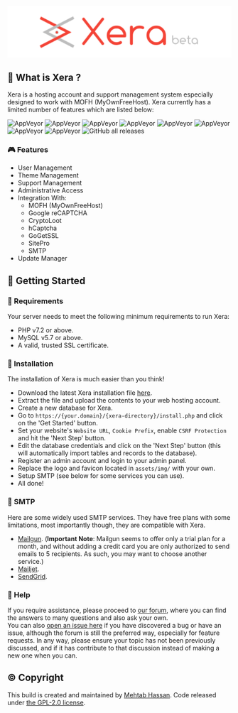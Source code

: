 <div align="center">
    <img src="assets/img/xera.png">
</div>

## 👀 What is Xera ?
Xera is a hosting account and support management system especially designed to work with MOFH (MyOwnFreeHost). Xera currently has a limited number of features which are listed below:

![AppVeyor](https://img.shields.io/badge/Licence-GPL_2.0-lightgrey)
![AppVeyor](https://img.shields.io/badge/Version-v1.2.7-lightgrey)
![AppVeyor](https://img.shields.io/badge/Build-passed-lightgreen)
![AppVeyor](https://img.shields.io/badge/Dependencies-php-lightgrey)
![AppVeyor](https://img.shields.io/badge/Dependencies-mysql-lightgrey)
![AppVeyor](https://img.shields.io/badge/Interface-Tabler-lightgrey)
![AppVeyor](https://img.shields.io/badge/Dependencies-Active-lightgrey) 
![AppVeyor](https://img.shields.io/badge/Development-In_Progress-lightred)
![GitHub all releases](https://img.shields.io/github/downloads/mahtab2003/Xera/total?style=plastic)

### 🎮 Features
- User Management
- Theme Management
- Support Management
- Administrative Access
- Integration With:
	- MOFH (MyOwnFreeHost)
	- Google reCAPTCHA 
	- CryptoLoot
	- hCaptcha
	- GoGetSSL
	- SitePro
	- SMTP
- Update Manager

## 🤸 Getting Started

### 🚅 Requirements
Your server needs to meet the following minimum requirements to run Xera:
- PHP v7.2 or above.
- MySQL v5.7 or above.
- A valid, trusted SSL certificate.

### 💾 Installation 
The installation of Xera is much easier than you think!
- Download the latest Xera installation file [here](https://github.com/mahtab2003/Xera/releases/latest). 
- Extract the file and upload the contents to your web hosting account. 
- Create a new database for Xera.
- Go to ```https://{your.domain}/{xera-directory}/install.php``` and click on the 'Get Started' button.
- Set your website's ```Website URL```, ```Cookie Prefix```, enable ```CSRF Protection``` and hit the 'Next Step' button.
- Edit the database credentials and click on the 'Next Step' button (this will automatically import tables and records to the database).
- Register an admin account and login to your admin panel. 
- Replace the logo and favicon located in ```assets/img/``` with your own.
- Setup SMTP (see below for some services you can use).
- All done! 

### 📧 SMTP
Here are some widely used SMTP services. They have free plans with some limitations, most importantly though, they are compatible with Xera.
- [Mailgun](https://www.mailgun.com/). (**Important Note**: Mailgun seems to offer only a trial plan for a month, and without adding a credit card you are only authorized to send emails to 5 recipients. As such, you may want to choose another service.)
- [Mailjet](https://mailjet.com/).
- [SendGrid](https://sendgrid.com/free/).

### 🤔 Help
If you require assistance, please proceed to [our forum](https://fourm.xera.eu.org/), where you can find the answers to many questions and also ask your own.  
You can also [open an issue here](https://github.com/mahtab2003/Xera/issues/new) if you have discovered a bug or have an issue, although the forum is still the preferred way, especially for feature requests. In any way, please ensure your topic has not been previously discussed, and if it has contribute to that discussion instead of making a new one when you can.

## ©️ Copyright
This build is created and maintained by [Mehtab Hassan](https://github.com/mahtab2003). Code released under [the GPL-2.0 license](LICENSE).
